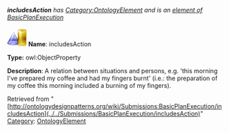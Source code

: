 ___includesAction__ has [Category:OntologyElement](../../Category/OntologyElement "Category:OntologyElement") and is an [element of](../../Property/ElementOf "Property:ElementOf") [BasicPlanExecution](../../Submissions/BasicPlanExecution "Submissions:BasicPlanExecution")_


  




[![ObjectProperty](../../images/thumb/c/c3/ObjectProperty.gif/45px-ObjectProperty.gif)](../../Image/ObjectProperty.gif "ObjectProperty")
__Name__: includesAction 


__Type:__ owl:ObjectProperty 


__Description__: A relation between situations and persons, e.g. 'this morning I've prepared my coffee and had my fingers burnt' (i.e.: the preparation of my coffee this morning included a burning of my fingers). 





Retrieved from "[http://ontologydesignpatterns.org/wiki/Submissions:BasicPlanExecution/includesAction](../../Submissions/BasicPlanExecution/includesAction)"
 [Category](http://ontologydesignpatterns.org/wiki/Special:Categories "Special:Categories"): [OntologyElement](../../Category/OntologyElement "Category:OntologyElement")